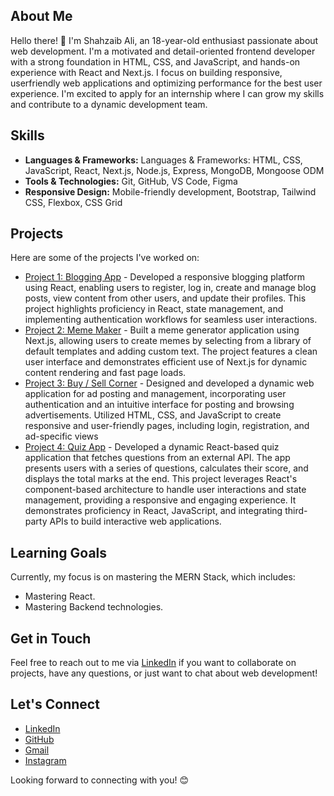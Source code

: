 ## About Me
Hello there! 👋 I'm Shahzaib Ali, an 18-year-old enthusiast passionate about web development.
I'm a motivated and detail-oriented frontend developer with a strong foundation in HTML, CSS, and
JavaScript, and hands-on experience with React and Next.js. I focus on building responsive, userfriendly web applications and optimizing performance for the best user experience. I'm excited to
apply for an internship where I can grow my skills and contribute to a dynamic development team.

## Skills
- **Languages & Frameworks:** Languages & Frameworks: HTML, CSS, JavaScript, React, Next.js, Node.js, Express, MongoDB, Mongoose ODM
- **Tools & Technologies:** Git, GitHub, VS Code, Figma
- **Responsive Design:** Mobile-friendly development, Bootstrap, Tailwind CSS, Flexbox, CSS Grid

## Projects
Here are some of the projects I've worked on:
- [Project 1: Blogging App](https://github.com/shahzaibalijamro/react-blogging-app) - Developed a responsive blogging platform using React, enabling users to register, log in, create and
manage blog posts, view content from other users, and update their profiles. This project highlights
proficiency in React, state management, and implementing authentication workflows for seamless
user interactions.
- [Project 2: Meme Maker](https://next-meme-maker-steel.vercel.app/) - Built a meme generator application using Next.js, allowing users to create memes by selecting from a
library of default templates and adding custom text. The project features a clean user interface and
demonstrates efficient use of Next.js for dynamic content rendering and fast page loads.
- [Project 3: Buy / Sell Corner](https://shahzaib-buy-sell-corner.web.app/) - Designed and developed a dynamic web application for ad posting and management, incorporating
user authentication and an intuitive interface for posting and browsing advertisements. Utilized
HTML, CSS, and JavaScript to create responsive and user-friendly pages, including login,
registration, and ad-specific views
- [Project 4: Quiz App](https://react-quiz-app-by-shahzaib.netlify.app/) - Developed a dynamic React-based quiz application that fetches questions from an external API. The
app presents users with a series of questions, calculates their score, and displays the total marks at
the end. This project leverages React's component-based architecture to handle user interactions
and state management, providing a responsive and engaging experience. It demonstrates proficiency
in React, JavaScript, and integrating third-party APIs to build interactive web applications.

## Learning Goals
Currently, my focus is on mastering the MERN Stack, which includes:
- Mastering React.
- Mastering Backend technologies.

## Get in Touch
Feel free to reach out to me via [LinkedIn](https://www.linkedin.com/in/shahzaibalijamro) if you want to collaborate on projects, have any questions, or just want to chat about web development!

## Let's Connect
- [LinkedIn](linkedin.com/in/shahzaibalijamro)
- [GitHub](github.com/ShahzaibAliJamro)
- [Gmail](shahzaibalijamro@gmail.com)
- [Instagram](https://www.instagram.com/shahzaibalijamro/)

Looking forward to connecting with you! 😊
